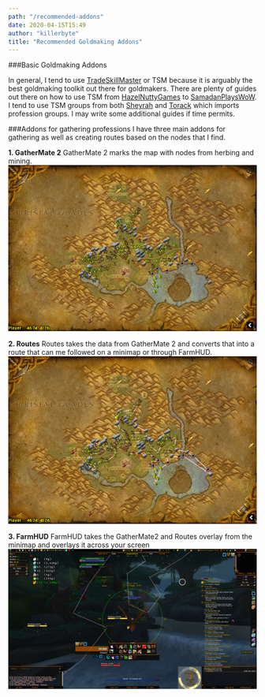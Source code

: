 ```yaml
---
path: "/recommended-addons"
date: 2020-04-15T15:49
author: "killerbyte"
title: "Recommended Goldmaking Addons"
---
```


###Basic Goldmaking Addons

In general, I tend to use [TradeSkillMaster](https://www.tradeskillmaster.com) or TSM because it is arguably the best goldmaking toolkit out there for goldmakers. There are plenty of guides out there on how to use TSM from [HazelNuttyGames](https://www.youtube.com/playlist?list=PLHBcemKOV_HZIeh3g4E_S_2hdq14YGzF9) to [SamadanPlaysWoW](https://www.youtube.com/playlist?list=PLG8qo-Ls_-9Yy_gM2j5ASyDBBnIVregnP). I tend to use TSM groups from both [Sheyrah](https://pastebin.com/u/Sheyrah) and [Torack](https://pastebin.com/u/Torack) which imports profession groups. I may write some additional guides if time permits.

###Addons for gathering professions
I have three main addons for gathering as well as creating routes based on the nodes that I find. 

**1. GatherMate 2**
GatherMate 2 marks the map with nodes from herbing and mining. 
![Western Plaguelands](./westernplaguelands.png)

**2. Routes**
Routes takes the data from GatherMate 2 and converts that into a route that can me followed on a minimap or through FarmHUD.
![Western Plaguelands with route](./westernplaguelandsroute.png)

**3. FarmHUD**
FarmHUD takes the GatherMate2 and Routes overlay from the minimap and overlays it across your screen
![FarmHUD in Zuldazar](./WoWScrnShot_041520_164637.jpg)